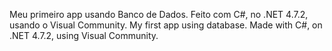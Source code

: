 Meu primeiro app usando Banco de Dados. Feito com C#, no .NET 4.7.2, usando o Visual Community.
My first app using database. Made with C#, on .NET 4.7.2, using Visual Community.
